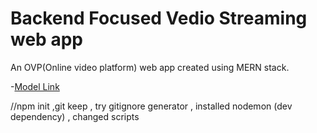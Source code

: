 # Backend Focused Vedio Streaming web app

An OVP(Online video platform) web app created using MERN stack.

-[Model Link](https://app.eraser.io/workspace/YtPqZ1VogxGy1jzIDkzj)

//npm init ,git keep , try gitignore generator , installed nodemon (dev dependency) , changed scripts